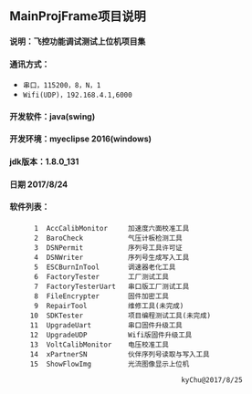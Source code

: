 ## MainProjFrame项目说明
#### 说明：飞控功能调试测试上位机项目集
#### 通讯方式：
*  `串口，115200，8，N，1`
*  `Wifi(UDP)，192.168.4.1,6000`
#### 开发软件：java(swing)
#### 开发环境：myeclipse 2016(windows)
#### jdk版本：1.8.0_131
#### 日期    2017/8/24

#### 软件列表：
```
      1  AccCalibMonitor     加速度六面校准工具
      2  BaroCheck           气压计板检测工具
      3  DSNPermit           序列号工具许可证
      4  DSNWriter           序列号生成写入工具
      5  ESCBurnInTool       调速器老化工具
      6  FactoryTester       工厂测试工具
      7  FactoryTesterUart   串口版工厂测试工具
      8  FileEncrypter       固件加密工具
      9  RepairTool          维修工具(未完成)
     10  SDKTester           项目编程测试工具(未完成)
     11  UpgradeUart         串口固件升级工具
     12  UpgradeUDP          Wifi版固件升级工具
     13  VoltCalibMonitor    电压校准工具
     14  xPartnerSN          伙伴序列号读取与写入工具
     15  ShowFlowImg         光流图像显示上位机
```

                                              kyChu@2017/8/25
